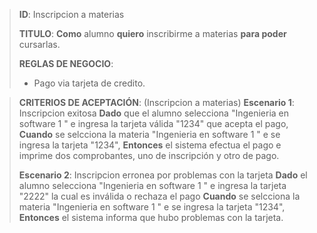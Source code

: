 > **ID**: Inscripcion a materias
> 
> **TITULO**: **Como** alumno **quiero** inscribirme a materias **para poder** cursarlas.
> 
> **REGLAS DE NEGOCIO**:
> - Pago via tarjeta de credito.
>

> **CRITERIOS DE ACEPTACIÓN**: (Inscripcion a materias)
> **Escenario 1**: Inscripcion exitosa
> **Dado** que  el alumno selecciona "Ingenieria en software 1 " e ingresa la tarjeta válida "1234" que acepta el pago,
> **Cuando** se selcciona la materia  "Ingenieria en software 1 " e se ingresa la tarjeta "1234",
> **Entonces** el sistema efectua el pago e imprime dos comprobantes, uno de inscripción y otro de pago.
>  
> **Escenario 2**: Inscripcion erronea por problemas con la tarjeta
> **Dado** el alumno selecciona "Ingenieria en software 1 " e ingresa la tarjeta "2222" la cual es inválida o rechaza el pago
> **Cuando** se selcciona la materia  "Ingenieria en software 1 " e se ingresa la tarjeta "1234",
> **Entonces** el sistema informa que hubo problemas con la tarjeta.
>


